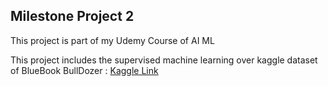 ## Milestone Project 2 
This project is part of my Udemy Course of AI ML 

This project includes the supervised machine learning over kaggle dataset of BlueBook BullDozer : [Kaggle Link](https://www.kaggle.com/c/bluebook-for-bulldozers)
